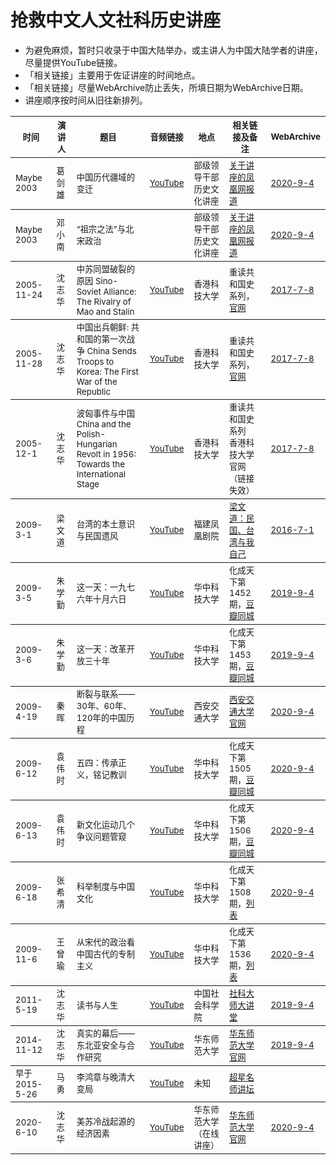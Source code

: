 # 抢救中文人文社科历史讲座

* 为避免麻烦，暂时只收录于中国大陆举办，或主讲人为中国大陆学者的讲座，尽量提供YouTube链接。
* 「相关链接」主要用于佐证讲座的时间地点。
* 「相关链接」尽量WebArchive防止丢失，所填日期为WebArchive日期。
* 讲座顺序按时间从旧往新排列。

<table>

<thead><tr>
    <th><sub>时间</sub></th>
    <th><sub>演讲人</sub></th>
    <th><sub>题目</sub></th>
    <th><sub>音频链接</sub></th>
    <th><sub>地点</sub></th>
    <th><sub>相关链接及备注</sub></th>
    <th><sub>WebArchive</sub></th>
</tr></thead>

<tbody><tr>
    <td><sub>Maybe 2003</sub></td>
    <td><sub>葛剑雄</sub></td>
    <td><sub>中国历代疆域的变迁 </sub></td>
    <td><sub><a href="https://youtu.be/YCsrdyDhi9w">YouTube</a></sub></td>
    <td><sub>部级领导干部历史文化讲座</sub></td>
    <td><sub><a href="http://book.ifeng.com/gundong/detail_2012_02/29/12855000_0.shtml">关于讲座的凤凰网报道</a></sub></td>
    <td><sub><a href="https://web.archive.org/web/20200904230537/http://book.ifeng.com/gundong/detail_2012_02/29/12855000_0.shtml">2020-9-4</a></sub></td>
</tr></tbody>

<tbody><tr>
    <td><sub>Maybe 2003</sub></td>
    <td><sub>邓小南</sub></td>
    <td><sub>“祖宗之法”与北宋政治 </sub></td>
    <td><sub></sub></td>
    <td><sub>部级领导干部历史文化讲座</sub></td>
    <td><sub><a href="http://book.ifeng.com/gundong/detail_2012_02/29/12855000_0.shtml">关于讲座的凤凰网报道</a></sub></td>
    <td><sub><a href="https://web.archive.org/web/20200904230537/http://book.ifeng.com/gundong/detail_2012_02/29/12855000_0.shtml">2020-9-4</a></sub></td>
</tr></tbody>

<tbody><tr>
    <td><sub>2005-11-24</sub></td>
    <td><sub>沈志华</sub></td>
    <td><sub>中苏同盟破裂的原因 Sino-Soviet Alliance: <br> The Rivalry of Mao and Stalin</sub></td>
    <td><sub><a href="https://youtu.be/BJKLXMjxU1U">YouTube</a></sub></td>
    <td><sub>香港科技大学</sub></td>
    <td><sub>重读共和国史系列，<a href="https://archives.ust.hk/dspace/handle/9999/35892">官网</a></sub></td>
    <td><sub><a href="https://web.archive.org/web/20170708224940/http://home.ust.hk/~avwork/MyDir/Archive/Archive/DHSS/SINO/SINO.html">2017-7-8</a></sub></td>
</tr></tbody>

<tbody><tr>
    <td><sub>2005-11-28</sub></td>
    <td><sub>沈志华</sub></td>
    <td><sub>中国出兵朝鲜: 共和国的第一次战争 China Sends<br>Troops to Korea: The First War of the Republic</sub></td>
    <td><sub><a href="https://youtu.be/JZJX1GAqQrY">YouTube</a></sub></td>
    <td><sub>香港科技大学</sub></td>
    <td><sub>重读共和国史系列，<a href="https://archives.ust.hk/dspace/handle/9999/35893">官网</a></sub></td>
    <td><sub><a href="https://web.archive.org/web/20170708224940/http://home.ust.hk/~avwork/MyDir/Archive/Archive/DHSS/SINO/SINO.html">2017-7-8</a></sub></td>
</tr></tbody>

<tbody><tr>
    <td><sub>2005-12-1</sub></td>
    <td><sub>沈志华</sub></td>
    <td><sub>波匈事件与中国 China and the Polish-Hungarian <br>Revolt in 1956: Towards the International Stage</sub></td>
    <td><sub><a href="https://youtu.be/kcHyMylVX6c">YouTube</a></sub></td>
    <td><sub>香港科技大学</sub></td>
    <td><sub>重读共和国史系列<br>香港科技大学官网（链接失效）</sub></td>
    <td><sub><a href="https://web.archive.org/web/20170708224940/http://home.ust.hk/~avwork/MyDir/Archive/Archive/DHSS/SINO/SINO.html">2017-7-8</a></sub></td>
</tr></tbody>

<tbody><tr>
    <td><sub>2009-3-1</sub></td>
    <td><sub>梁文道</sub></td>
    <td><sub>台湾的本土意识与民国遗风</sub></td>
    <td><sub><a href="https://www.youtube.com/watch?v=5ZLK5nCPEXU">YouTube</a></sub></td>
    <td><sub>福建凤凰剧院</sub></td>
    <td><sub><a href="http://liangwendao.org/archives/1504">梁文道：民国、台湾与我自己</a></sub></td>
    <td><sub><a href="https://web.archive.org/web/20160701021510/http://liangwendao.org/archives/1504/">2016-7-1</a></sub></td>
</tr></tbody>

<tbody><tr>
    <td><sub>2009-3-5</sub></td>
    <td><sub>朱学勤</sub></td>
    <td><sub>这一天：一九七六年十月六日</sub></td>
    <td><sub><a href="https://www.youtube.com/watch?v=C3lj1hmhvS4&t">YouTube</a></sub></td>
    <td><sub>华中科技大学</sub></td>
    <td><sub>化成天下第1452期，<a href="https://www.douban.com/event/10544040/">豆瓣同城</a></sub></td>
    <td><sub><a href="https://web.archive.org/web/20200904192511/https://www.douban.com/event/10544040/">2019-9-4</a></sub></td>
</tr></tbody>

<tbody><tr>
    <td><sub>2009-3-6</sub></td>
    <td><sub>朱学勤</sub></td>
    <td><sub>这一天：改革开放三十年</sub></td>
    <td><sub><a href="https://www.youtube.com/watch?v=jIh0P4VHW-Q">YouTube</a></sub></td>
    <td><sub>华中科技大学</sub></td>
    <td><sub>化成天下第1453期，<a href="https://www.douban.com/event/10544040/">豆瓣同城</a></sub></td>
    <td><sub><a href="https://web.archive.org/web/20200904192511/https://www.douban.com/event/10544040/">2019-9-4</a></sub></td>
</tr></tbody>

<tbody><tr>
    <td><sub>2009-4-19</sub></td>
    <td><sub>秦晖</sub></td>
    <td><sub>断裂与联系——30年、60年、120年的中国历程</sub></td>
    <td><sub><a href="https://www.youtube.com/watch?v=AXVQkAeIHGA">YouTube</a></sub></td>
    <td><sub>西安交通大学</sub></td>
    <td><sub><a href="http://xsc.xjtu.edu.cn/info/1046/9018.htm">西安交通大学官网</a></sub></td>
    <td><sub><a href="https://web.archive.org/web/20200904190120/http://xsc.xjtu.edu.cn/info/1046/9018.htm">2020-9-4</a></sub></td>
</tr></tbody>

<tbody><tr>
    <td><sub>2009-6-12</sub></td>
    <td><sub>袁伟时</sub></td>
    <td><sub>五四：传承正义，铭记教训</sub></td>
    <td><sub><a href="https://www.youtube.com/watch?v=49EazRuPNNM">YouTube</a></sub></td>
    <td><sub>华中科技大学</sub></td>
    <td><sub>化成天下第1505期，<a href="https://www.douban.com/event/10784480/">豆瓣同城</a></sub></td>
    <td><sub><a href="https://web.archive.org/web/20200904192801/https://www.douban.com/event/10784480/">2020-9-4</a></sub></td>
</tr></tbody>

<tbody><tr>
    <td><sub>2009-6-13</sub></td>
    <td><sub>袁伟时</sub></td>
    <td><sub>新文化运动几个争议问题管窥 </sub></td>
    <td><sub><a href="https://www.youtube.com/watch?v=kekxDR868-0">YouTube</a></sub></td>
    <td><sub>华中科技大学</sub></td>
    <td><sub>化成天下第1506期，<a href="https://www.douban.com/event/10784480/">豆瓣同城</a></sub></td>
    <td><sub><a href="https://web.archive.org/web/20200904192801/https://www.douban.com/event/10784480/">2020-9-4</a></sub></td>
</tr></tbody>

<tbody><tr>
    <td><sub>2009-6-18</sub></td>
    <td><sub>张希清</sub></td>
    <td><sub>科举制度与中国文化</sub></td>
    <td><sub><a href="https://youtu.be/YK4n5jCu6o4">YouTube</a></sub></td>
    <td><sub>华中科技大学</sub></td>
    <td><sub>化成天下第1508期，<a href="https://dahouzi.cn/archives/187/">列表</a></sub></td>
    <td><sub><a href="https://web.archive.org/web/20200904232230/https://dahouzi.cn/archives/187/">2020-9-4</a></sub></td>
</tr></tbody>

<tbody><tr>
    <td><sub>2009-11-6</sub></td>
    <td><sub>王曾瑜</sub></td>
    <td><sub>从宋代的政治看中国古代的专制主义</sub></td>
    <td><sub><a href="https://www.youtube.com/watch?v=o2_3LuffoSY">YouTube</a></sub></td>
    <td><sub>华中科技大学</sub></td>
    <td><sub>化成天下第1536期，<a href="https://dahouzi.cn/archives/187/">列表</a></sub></td>
    <td><sub><a href="https://web.archive.org/web/20200904232230/https://dahouzi.cn/archives/187/">2020-9-4</a></sub></td>
</tr></tbody>

<tbody><tr>
    <td><sub>2011-5-19</sub></td>
    <td><sub>沈志华</sub></td>
    <td><sub>读书与人生</sub></td>
    <td><sub><a href="https://youtu.be/f97eFeMkjzI">YouTube</a></sub></td>
    <td><sub>中国社会科学院</sub></td>
    <td><sub><a href="http://mchm.gscass.cn/html/news/2015-11-02/420.html">社科大师大讲堂</a></sub></td>
    <td><sub><a href="https://web.archive.org/web/20200904165217/http://mchm.gscass.cn/html/news/2015-11-02/420.html">2019-9-4</a></sub></td>
</tr></tbody>

<tbody><tr>
    <td><sub>2014-11-12</sub></td>
    <td><sub>沈志华</sub></td>
    <td><sub>真实的幕后——东北亚安全与合作研究</sub></td>
    <td><sub><a href="https://www.youtube.com/watch?v=jn8eQOtmFEA">YouTube</a></sub></td>
    <td><sub>华东师范大学</sub></td>
    <td><sub><a href="http://youth.ecnu.edu.cn/_t2008/1b/6e/c11404a138094/page.htm">华东师范大学官网</a></sub></td>
    <td><sub><a href="https://web.archive.org/web/20200904235925/http://youth.ecnu.edu.cn/_t2008/1b/6e/c11404a138094/page.htm">2019-9-4</a></sub></td>
</tr></tbody>

<tbody><tr>
    <td><sub>早于2015-5-26</sub></td>
    <td><sub>马勇</sub></td>
    <td><sub>李鸿章与晚清大变局</sub></td>
    <td><sub><a href="https://www.youtube.com/watch?v=Fvg06JuTG_A">YouTube</a></sub></td>
    <td><sub>未知</sub></td>
    <td><sub><a href="http://221.13.137.120:8098/videoinfo.asp?id=104633">超星名师讲坛</a></sub></td>
    <td><sub></sub></td>
</tr></tbody>

<tbody><tr>
    <td><sub>2020-6-10</sub></td>
    <td><sub>沈志华</sub></td>
    <td><sub>美苏冷战起源的经济因素</sub></td>
    <td><sub><a href="https://www.youtube.com/watch?v=3tRCTacjjXU">YouTube</a></sub></td>
    <td><sub>华东师范大学（在线讲座）</sub></td>
    <td><sub><a href="http://history.ecnu.edu.cn/a3/d6/c21736a304086/page.htm">华东师范大学官网</a></sub></td>
    <td><sub><a href="https://web.archive.org/web/20200904192248/http://history.ecnu.edu.cn/a3/d6/c21736a304086/page.htm">2020-9-4</a></sub></td>
</tr></tbody>

</table>
